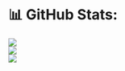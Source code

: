 # 📊 GitHub Stats:
![](https://github-readme-stats.vercel.app/api?username=skumbria1&theme=dark&hide_border=true&include_all_commits=true&count_private=true)<br/>
![](https://github-readme-streak-stats.herokuapp.com/?user=skumbria1&theme=dark&hide_border=true)<br/>
![](https://github-readme-stats.vercel.app/api/top-langs/?username=skumbria1&theme=dark&hide_border=true&include_all_commits=true&count_private=true&layout=compact)
